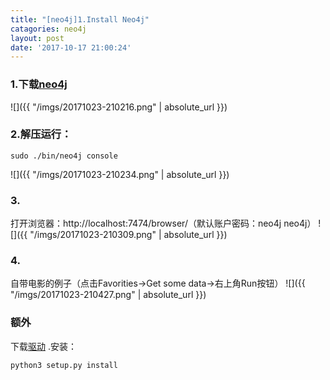 ```yaml
---
title: "[neo4j]1.Install Neo4j"
catagories: neo4j
layout: post
date: '2017-10-17 21:00:24'
---
```



### 1.下载[neo4j](https://neo4j.com/artifact.php?name=neo4j-community-3.2.6-unix.tar.gz)
![]({{ "/imgs/20171023-210216.png" | absolute_url }})
### 2.解压运行：
```
sudo ./bin/neo4j console
```
![]({{ "/imgs/20171023-210234.png" | absolute_url }})
### 3.
打开浏览器：http://localhost:7474/browser/（默认账户密码：neo4j neo4j）
![]({{ "/imgs/20171023-210309.png" | absolute_url }})
### 4.
自带电影的例子（点击Favorities->Get some data->右上角Run按钮）
![]({{ "/imgs/20171023-210427.png" | absolute_url }})
### 额外
下载[驱动](https://pypi.python.org/pypi/neo4j-driver)
.安装：
```
python3 setup.py install
```